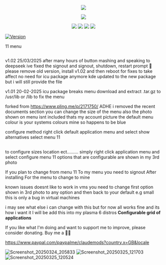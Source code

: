 <p align="center">
<img src="https://i.postimg.cc/JhMRf2RZ/claudemods-03-17-2025.gif">	

<p align="center">
<a href="https://www.linux.org" target="_blank"><img src="https://img.shields.io/badge/OS-Linux-e06c75?style=for-the-badge&logo=linux" /></a>

<p align="center">
<a href="https://archlinux.org" target="_blank"><img src="https://img.shields.io/badge/DISTRO-Arch-56b6c2?style=for-the-badge&logo=arch-linux" /></a>
	<a href="https://cachyos.org/" target="_blank"><img src="https://img.shields.io/badge/DISTRO-CachyOS-00FFFF?style=for-the-badge&logo=CachyOS" /></a>
           <a href="https://www.debian.org" target="_blank"><img src="https://img.shields.io/badge/DISTRO-Debian-CE0058?style=for-the-badge&logo=Debian" /></a>
	<a href="https://ubuntu.com/" target="_blank"><img src="https://img.shields.io/badge/DISTRO-Ubuntu-E95420?style=for-the-badge&logo=Ubuntu" /></a>

 <p align="center">
	 
[![Version](https://img.shields.io/github/v/release/claudemods/11menu?color=FFD700&label=Latest%20Release&style=for-the-badge)](https://github.com/claudemods/11menu/releases/tag/v1.02)


11 menu 

##
v1.02 25/03/2025 
after many hours of button mashing and speaking to deepseek ive fixed the signout and signout, shutdown, restart prompt 🚀
please remove old version, install v1.02 and then reboot for fixes to take affect
no need for icu package anymore kde updated to  the new package but i will still provide the file 

v1.01 20-02-2025
icu package breaks menu download and extract .tar.gz to /usr/lib or /lib to fix the menu 

forked from https://www.pling.me/p/2171750/ ADHE
i removed the recent documents section
you can change the size of the menu 
also the photo shown on menu isnt included thats my account picture
the default menu colour is your systems colours mine so happens to be blue

configure method
right click default application menu and select show alternatives
select menu 11 
##
to configure sizes location ect.........
simply right click application menu and select configure menu 11
options that are configurable are shown in my 3rd photo 

If you plan to change from menu 11
To my menu you need to signout
After installing For the menu to change to mine

known issues 
doesnt like to work in vms you need to change first option shown in 3rd photo
to any option and then back to your default e.g small this is only a bug in virtual machines


i may see what else i can change with this but for now all works fine and its how i want it
I will be add this into my plasma 6 distros
**Configurable grid of applications**


If you like what I'm doing and want to support me to improve, please consider donating.
Buy me a 🍕🥧

https://www.paypal.com/paypalme/claudemods?country.x=GB&locale

![Screenshot_20250324_205833](https://github.com/user-attachments/assets/e1aa4a90-3dfa-41bb-83c9-3b66ad8ec107)
![Screenshot_20250325_121703](https://github.com/user-attachments/assets/754ebbab-d8da-43ad-806c-9d157b200b66)
![Screenshot_20250325_120524](https://github.com/user-attachments/assets/eb995731-37ba-4bd6-a452-e486fd59da97)



